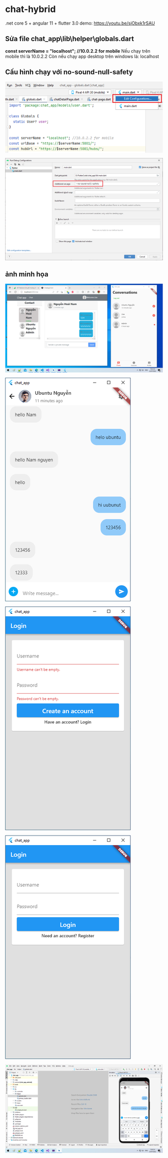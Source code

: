 # chat-hybrid
.net core 5 + angular 11 + flutter 3.0
demo: https://youtu.be/sjObxk1rSAU

## Sửa file chat_app\lib\helper\globals.dart
**const serverName = "localhost"; //10.0.2.2 for mobile**
Nếu chạy trên mobile thì là 10.0.2.2
Còn nếu chạy app desktop trên windows là: localhost

## Cấu hình chạy với no-sound-null-safety

![Config 1](Chat/config-no-sound-null-safety_1.png)

![Config 2](Chat/config-no-sound-null-safety_2.png)

## ảnh minh họa

![Config 1](Chat/chatAppWinform.png)

![Config 1](Chat/chatWindows.png)

![Config 1](Chat/dangky.png)

![Config 1](Chat/login.png)

![Config 1](Chat/chatmobile.png)
